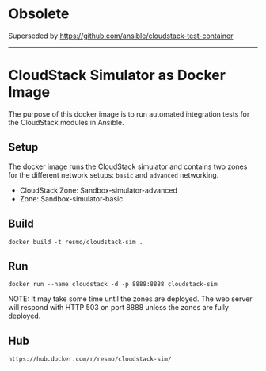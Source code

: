 

# Obsolete 

Superseded by https://github.com/ansible/cloudstack-test-container

---

# CloudStack Simulator as Docker Image

The purpose of this docker image is to run automated integration tests for the CloudStack modules in Ansible.

## Setup

The docker image runs the CloudStack simulator and contains two zones for the different network setups: `basic` and `advanced` networking.

* CloudStack Zone: Sandbox-simulator-advanced
* Zone: Sandbox-simulator-basic

## Build

    docker build -t resmo/cloudstack-sim .

## Run

    docker run --name cloudstack -d -p 8888:8888 cloudstack-sim

NOTE: It may take some time until the zones are deployed. The web server will respond with HTTP 503 on port 8888 unless the zones are fully deployed.

## Hub

    https://hub.docker.com/r/resmo/cloudstack-sim/
